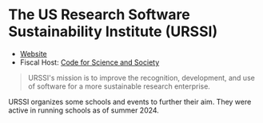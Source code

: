 # The US Research Software Sustainability Institute (URSSI)

- [Website](https://urssi.us/)
- Fiscal Host: [Code for Science and Society](https://www.codeforsociety.org/)

> URSSI's mission is to improve the recognition, development, and use of software for a more sustainable research enterprise.

URSSI organizes some schools and events to further their aim. They were active in running schools as of summer 2024.
